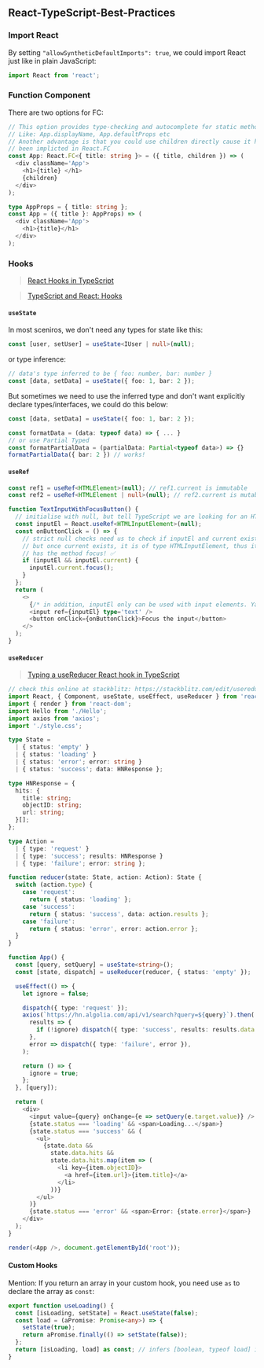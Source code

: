 ## React-TypeScript-Best-Practices

### Import React

By setting `"allowSyntheticDefaultImports": true`, we could import React just like in plain JavaScript:

```js
import React from 'react';
```

### Function Component

There are two options for FC:

```ts
// This option provides type-checking and autocomplete for static method
// Like: App.displayName, App.defaultProps etc
// Another advantage is that you could use children directly cause it has
// been implicted in React.FC
const App: React.FC<{ title: string }> = ({ title, children }) => (
  <div className='App'>
    <h1>{title} </h1>
    {children}
  </div>
);
```

```ts
type AppProps = { title: string };
const App = ({ title }: AppProps) => (
  <div className='App'>
    <h1>{title}</h1>
  </div>
);
```

### Hooks

> [React Hooks in TypeScript](https://medium.com/@jrwebdev/react-hooks-in-typescript-88fce7001d0d)

> [TypeScript and React: Hooks](https://fettblog.eu/typescript-react/hooks/)

#### `useState`

In most sceniros, we don't need any types for state like this:

```ts
const [user, setUser] = useState<IUser | null>(null);
```

or type inference:

```ts
// data's type inferred to be { foo: number, bar: number }
const [data, setData] = useState({ foo: 1, bar: 2 });
```

But sometimes we need to use the inferred type and don't want explicitly declare types/interfaces, we could do this below:

```ts
const [data, setData] = useState({ foo: 1, bar: 2 });

const formatData = (data: typeof data) => { ... }
// or use Partial Typed
const formatPartialData = (partialData: Partial<typeof data>) => {}
formatPartialData({ bar: 2 }) // works!
```

#### `useRef`

```ts
const ref1 = useRef<HTMLElement>(null); // ref1.current is immutable
const ref2 = useRef<HTMLElement | null>(null); // ref2.current is mutable
```

```ts
function TextInputWithFocusButton() {
  // initialise with null, but tell TypeScript we are looking for an HTMLInputElement
  const inputEl = React.useRef<HTMLInputElement>(null);
  const onButtonClick = () => {
    // strict null checks need us to check if inputEl and current exist.
    // but once current exists, it is of type HTMLInputElement, thus it
    // has the method focus! ✅
    if (inputEl && inputEl.current) {
      inputEl.current.focus();
    }
  };
  return (
    <>
      {/* in addition, inputEl only can be used with input elements. Yay! */}
      <input ref={inputEl} type='text' />
      <button onClick={onButtonClick}>Focus the input</button>
    </>
  );
}
```

#### `useReducer`

> [Typing a useReducer React hook in TypeScript](https://www.sumologic.com/blog/react-hook-typescript/)

```ts
// check this online at stackblitz: https://stackblitz.com/edit/usereducer-typescript-state
import React, { Component, useState, useEffect, useReducer } from 'react';
import { render } from 'react-dom';
import Hello from './Hello';
import axios from 'axios';
import './style.css';

type State =
  | { status: 'empty' }
  | { status: 'loading' }
  | { status: 'error'; error: string }
  | { status: 'success'; data: HNResponse };

type HNResponse = {
  hits: {
    title: string;
    objectID: string;
    url: string;
  }[];
};

type Action =
  | { type: 'request' }
  | { type: 'success'; results: HNResponse }
  | { type: 'failure'; error: string };

function reducer(state: State, action: Action): State {
  switch (action.type) {
    case 'request':
      return { status: 'loading' };
    case 'success':
      return { status: 'success', data: action.results };
    case 'failure':
      return { status: 'error', error: action.error };
  }
}

function App() {
  const [query, setQuery] = useState<string>();
  const [state, dispatch] = useReducer(reducer, { status: 'empty' });

  useEffect(() => {
    let ignore = false;

    dispatch({ type: 'request' });
    axios(`https://hn.algolia.com/api/v1/search?query=${query}`).then(
      results => {
        if (!ignore) dispatch({ type: 'success', results: results.data });
      },
      error => dispatch({ type: 'failure', error }),
    );

    return () => {
      ignore = true;
    };
  }, [query]);

  return (
    <div>
      <input value={query} onChange={e => setQuery(e.target.value)} />
      {state.status === 'loading' && <span>Loading...</span>}
      {state.status === 'success' && (
        <ul>
          {state.data &&
            state.data.hits &&
            state.data.hits.map(item => (
              <li key={item.objectID}>
                <a href={item.url}>{item.title}</a>
              </li>
            ))}
        </ul>
      )}
      {state.status === 'error' && <span>Error: {state.error}</span>}
    </div>
  );
}

render(<App />, document.getElementById('root'));
```

#### Custom Hooks

Mention: If you return an array in your custom hook, you need use `as` to declare the array as `const`:

```ts
export function useLoading() {
  const [isLoading, setState] = React.useState(false);
  const load = (aPromise: Promise<any>) => {
    setState(true);
    return aPromise.finally(() => setState(false));
  };
  return [isLoading, load] as const; // infers [boolean, typeof load] instead of (boolean | typeof load)[]
}
```
